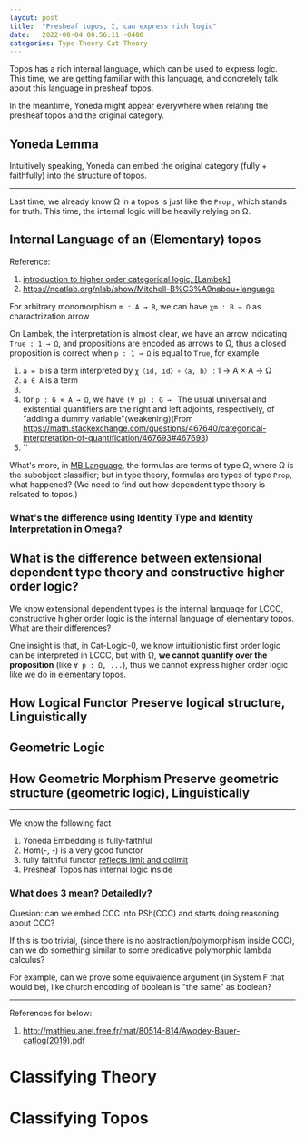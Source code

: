 ```yaml
---
layout: post
title:  "Presheaf topos, I, can express rich logic"
date:   2022-08-04 00:56:11 -0400
categories: Type-Theory Cat-Theory
---
```


Topos has a rich internal language, which can be used to express logic. This time, we are getting familiar with this language, and concretely talk about this language in presheaf topos.

In the meantime, Yoneda might appear everywhere when relating the presheaf topos and the original category.

## Yoneda Lemma


Intuitively speaking, Yoneda can embed the original category (fully + faithfully) into the structure of topos.  

***

Last time, we already know Ω in a topos is just like the `Prop` , which stands for truth. This time, the internal logic will be heavily relying on Ω.

<!-- I think working with elementary topos here is fine. So we stick with elementary topos. -->

## Internal Language of an (Elementary) topos
Reference: 
1. [introduction to higher order categorical logic, [Lambek]](https://www.cambridge.org/ca/academic/subjects/mathematics/logic-categories-and-sets/introduction-higher-order-categorical-logic?format=PB&isbn=9780521356534)
2. https://ncatlab.org/nlab/show/Mitchell-B%C3%A9nabou+language

For arbitrary monomorphism `m : A → B`, we can have `χm : B → Ω` as charactrization arrow 

On Lambek, the interpretation is almost clear, we have an arrow indicating `True : 1 → Ω`, and propositions are encoded as arrows to Ω, thus a closed proposition is correct when `p : 1 → Ω` is equal to `True`, for example
1.  `a = b` is a term interpreted by  `χ〈id, id〉∘〈a, b〉` : 1 → A × A → Ω
2.  `a ∈ A` is a term
3.  
4.  for `p : G × A → Ω`, we have `(∀ p) : G → ` 
The usual universal and existential quantifiers are the right and left adjoints, respectively, of "adding a dummy variable"(weakening)(From https://math.stackexchange.com/questions/467640/categorical-interpretation-of-quantification/467693#467693) 
1. ``


What's more,  in [MB Language](https://ncatlab.org/nlab/show/Mitchell-B%C3%A9nabou+language), the formulas are terms of type Ω, where Ω is the subobject classifier; but in type theory, formulas are types of type `Prop`, what happened?
(We need to find out how dependent type theory is relsated to topos.)
### What's the difference using Identity Type and Identity Interpretation in Omega?


## What is the difference between extensional dependent type theory and constructive higher order logic?

We know extensional dependent types is the internal language for LCCC, constructive higher order logic is the internal language of elementary topos. What are their differences?

One insight is that, in Cat-Logic-0, we know intuitionistic first order logic can be interpreted in LCCC, but with Ω, **we cannot quantify over the proposition** (like `∀ p : Ω, ...`), thus we cannot express higher order logic like we do in elementary topos.

## How Logical Functor Preserve logical structure, Linguistically

## Geometric Logic


## How Geometric Morphism Preserve geometric structure (geometric logic), Linguistically

***

We know the following fact
1. Yoneda Embedding is fully-faithful
2. Hom(-, -) is a very good functor
3. fully faithful functor [reflects limit and colimit](https://ncatlab.org/nlab/show/full+and+faithful+functor)
4. Presheaf Topos has internal logic inside
  
### What does 3 mean? Detailedly?

Quesion: can we embed CCC into PSh(CCC) and starts doing reasoning about CCC?



If this is too trivial, (since there is no abstraction/polymorphism inside CCC), can we do something similar to some predicative polymorphic lambda calculus?

For example, can we prove some equivalence argument (in System F that would be), like church encoding of boolean is "the same" as boolean?

***

References for below: 
1. http://mathieu.anel.free.fr/mat/80514-814/Awodey-Bauer-catlog(2019).pdf

# Classifying Theory

# Classifying Topos


